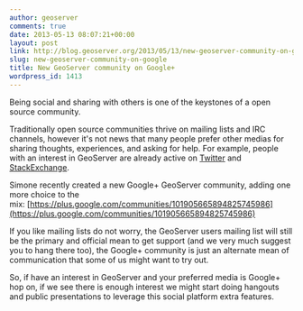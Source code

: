 ```yaml
---
author: geoserver
comments: true
date: 2013-05-13 08:07:21+00:00
layout: post
link: http://blog.geoserver.org/2013/05/13/new-geoserver-community-on-google/
slug: new-geoserver-community-on-google
title: New GeoServer community on Google+
wordpress_id: 1413
---
```


Being social and sharing with others is one of the keystones of a open source community.

Traditionally open source communities thrive on mailing lists and IRC channels, however it's not news that many people prefer other medias for sharing thoughts, experiences, and asking for help. For example, people with an interest in GeoServer are already active on [Twitter](https://twitter.com/search?q=geoserver&src=typd) and [StackExchange](http://gis.stackexchange.com/questions/tagged/geoserver).

Simone recently created a new Google+ GeoServer community, adding one more choice to the mix: [https://plus.google.com/communities/101905665894825745986](https://plus.google.com/communities/101905665894825745986)

If you like mailing lists do not worry, the GeoServer users mailing list will still be the primary and official mean to get support (and we very much suggest you to hang there too), the Google+ community is just an alternate mean of communication that some of us might want to try out.

So, if have an interest in GeoServer and your preferred media is Google+  hop on, if we see there is enough interest we might start doing  hangouts and public presentations to leverage this social platform extra  features.
